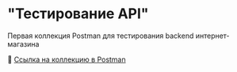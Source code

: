 # "Тестирование API"

Первая коллекция Postman для тестирования backend интернет-магазина

🔗 [Ссылка на коллекцию в Postman](https://www.postman.com/iananixil02-5388278/workspace/iananixil-s-workspace/collection/48799861-9393705c-cdd4-45c7-a45a-47518994974e?action=share&creator=48799861&active-environment=48799861-b65cacd2-44e0-475c-a6c7-2af3add41cc3)
